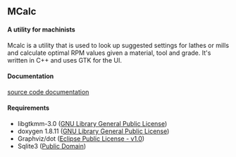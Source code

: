 ## MCalc
#### A utility for machinists

Mcalc is a utility that is used to look up suggested settings for lathes
or mills and calculate optimal RPM values given a material, tool and grade.
It's written in C++ and uses GTK for the UI.

#### Documentation

[source code documentation](https://mjhouse.github.io/mcalc/)

#### Requirements

- libgtkmm-3.0 		([GNU Library General Public License](https://www.gtkmm.org/en/license.html))
- doxygen 1.8.11	([GNU Library General Public License](http://www.stack.nl/~dimitri/doxygen/))
- Graphviz/dot		([Eclipse Public License - v1.0](www.graphviz.org/License.php))
- Sqlite3			([Public Domain](https://sqlite.org/copyright.html))
